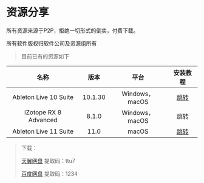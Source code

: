 # 资源分享

所有资源来源于P2P，拒绝一切形式的倒卖，付费下载。  

所有软件版权归软件公司及资源组所有

> 目前已有的资源如下

|         名称          |  版本   |      平台      |                           安装教程                           |
| :-------------------: | :-----: | :------------: | :----------------------------------------------------------: |
| Ableton Live 10 Suite | 10.1.30 | Windows，macOS | [跳转](https://bluedoc.io/shironomonogatari/tutorialall/live-10-install) |
| iZotope RX 8 Advanced |  8.1.0  | Windows，macOS |                             跳转                             |
| Ableton Live 11 Suite |  11.0   |     macOS      | [跳转](https://bluedoc.io/shironomonogatari/tutorialall/live-11-install) |

> 下载：
>
> [天翼网盘](https://cloud.189.cn/t/IRjMz2nyaAR3)    提取码：ttu7
>
> [百度网盘](https://pan.baidu.com/s/1foTFRr9JpEpttPoj9fDyqQ)    提取码：1234
